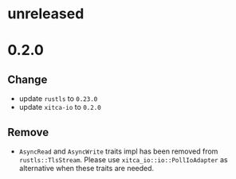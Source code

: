 # unreleased

# 0.2.0
## Change
- update `rustls` to `0.23.0`
- update `xitca-io` to `0.2.0`

## Remove
- `AsyncRead` and `AsyncWrite` traits impl has been removed from `rustls::TlsStream`. Please use `xitca_io::io::PollIoAdapter` as alternative when these traits are needed.

